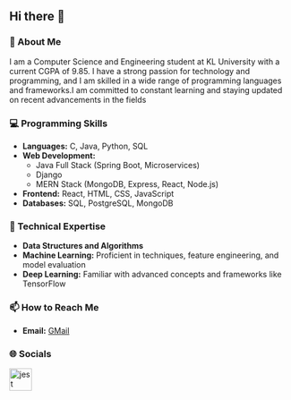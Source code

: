 ## Hi there 👋

### 🚀 About Me
I am a Computer Science and Engineering student at KL University with a current CGPA of 9.85. I have a strong passion for technology and programming, and I am skilled in a wide range of programming languages and frameworks.I am committed to constant learning and staying updated on recent advancements in the fields

### 💻 Programming Skills
- **Languages:** C, Java, Python, SQL
- **Web Development:**
  - Java Full Stack (Spring Boot, Microservices)
  - Django
  - MERN Stack (MongoDB, Express, React, Node.js)
- **Frontend:** React, HTML, CSS, JavaScript
- **Databases:** SQL, PostgreSQL, MongoDB

### 🧠 Technical Expertise
- **Data Structures and Algorithms**
- **Machine Learning:** Proficient in techniques, feature engineering, and model evaluation
- **Deep Learning:** Familiar with advanced concepts and frameworks like TensorFlow

### 📫 How to Reach Me
- **Email:** <a href="mailto:2100031890cseh@gmail.com">GMail</a>

### 🌐 Socials
<a href="https://linkedin.com/in/revanth-chandragiri/"><img src="https://cdn.jsdelivr.net/gh/devicons/devicon/icons/linkedin/linkedin-original.svg" height="40" alt="jest logo"  /></a>
